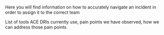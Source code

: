 Here you will find information on how to accurately navigate an incident in order to assign it to the correct team

List of tools ACE DRIs currently use, pain points we have observed, how we can address those pain points